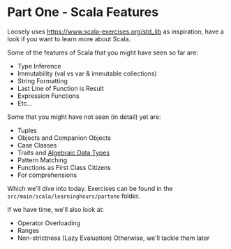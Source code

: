 # Part One - Scala Features

Loosely uses https://www.scala-exercises.org/std_lib as inspiration, have a look if you want to learn more about Scala.

Some of the features of Scala that you might have seen so far are:
- Type Inference
- Immutability (val vs var & immutable collections)
- String Formatting
- Last Line of Function is Result
- Expression Functions
- Etc...

Some that you might have not seen (in detail) yet are:
- Tuples
- Objects and Companion Objects
- Case Classes
- Traits and [Algebraic Data Types](https://en.wikipedia.org/wiki/Algebraic_data_type)
- Pattern Matching
- Functions as First Class Citizens
- For comprehensions

Which we'll dive into today. Exercises can be found in the `src/main/scala/learninghours/partone` folder.

If we have time, we'll also look at:
- Operator Overloading
- Ranges
- Non-strictness (Lazy Evaluation)
  Otherwise, we'll tackle them later

